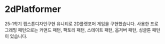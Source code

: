 # 2dPlatformer
25-1학기 캡스톤디자인구현
유니티로 2D플랫포머 게임을 구현했습니다. 
사용한 프로그래밍 패턴으로는 커맨드 패턴, 팩토리 패턴, 스테이트 패턴, 옵저버 패턴, 싱글톤 패턴이 있습니다.
